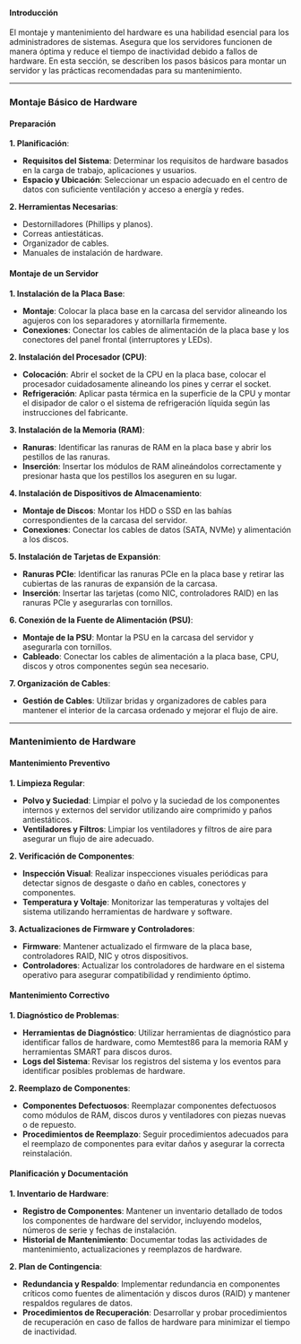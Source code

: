 
#### Introducción

El montaje y mantenimiento del hardware es una habilidad esencial para los administradores de sistemas. Asegura que los servidores funcionen de manera óptima y reduce el tiempo de inactividad debido a fallos de hardware. En esta sección, se describen los pasos básicos para montar un servidor y las prácticas recomendadas para su mantenimiento.

---

### Montaje Básico de Hardware

#### Preparación

**1. Planificación**:
- **Requisitos del Sistema**: Determinar los requisitos de hardware basados en la carga de trabajo, aplicaciones y usuarios.
- **Espacio y Ubicación**: Seleccionar un espacio adecuado en el centro de datos con suficiente ventilación y acceso a energía y redes.

**2. Herramientas Necesarias**:
- Destornilladores (Phillips y planos).
- Correas antiestáticas.
- Organizador de cables.
- Manuales de instalación de hardware.

#### Montaje de un Servidor

**1. Instalación de la Placa Base**:
- **Montaje**: Colocar la placa base en la carcasa del servidor alineando los agujeros con los separadores y atornillarla firmemente.
- **Conexiones**: Conectar los cables de alimentación de la placa base y los conectores del panel frontal (interruptores y LEDs).

**2. Instalación del Procesador (CPU)**:
- **Colocación**: Abrir el socket de la CPU en la placa base, colocar el procesador cuidadosamente alineando los pines y cerrar el socket.
- **Refrigeración**: Aplicar pasta térmica en la superficie de la CPU y montar el disipador de calor o el sistema de refrigeración líquida según las instrucciones del fabricante.

**3. Instalación de la Memoria (RAM)**:
- **Ranuras**: Identificar las ranuras de RAM en la placa base y abrir los pestillos de las ranuras.
- **Inserción**: Insertar los módulos de RAM alineándolos correctamente y presionar hasta que los pestillos los aseguren en su lugar.

**4. Instalación de Dispositivos de Almacenamiento**:
- **Montaje de Discos**: Montar los HDD o SSD en las bahías correspondientes de la carcasa del servidor.
- **Conexiones**: Conectar los cables de datos (SATA, NVMe) y alimentación a los discos.

**5. Instalación de Tarjetas de Expansión**:
- **Ranuras PCIe**: Identificar las ranuras PCIe en la placa base y retirar las cubiertas de las ranuras de expansión de la carcasa.
- **Inserción**: Insertar las tarjetas (como NIC, controladores RAID) en las ranuras PCIe y asegurarlas con tornillos.

**6. Conexión de la Fuente de Alimentación (PSU)**:
- **Montaje de la PSU**: Montar la PSU en la carcasa del servidor y asegurarla con tornillos.
- **Cableado**: Conectar los cables de alimentación a la placa base, CPU, discos y otros componentes según sea necesario.

**7. Organización de Cables**:
- **Gestión de Cables**: Utilizar bridas y organizadores de cables para mantener el interior de la carcasa ordenado y mejorar el flujo de aire.

---

### Mantenimiento de Hardware

#### Mantenimiento Preventivo

**1. Limpieza Regular**:
- **Polvo y Suciedad**: Limpiar el polvo y la suciedad de los componentes internos y externos del servidor utilizando aire comprimido y paños antiestáticos.
- **Ventiladores y Filtros**: Limpiar los ventiladores y filtros de aire para asegurar un flujo de aire adecuado.

**2. Verificación de Componentes**:
- **Inspección Visual**: Realizar inspecciones visuales periódicas para detectar signos de desgaste o daño en cables, conectores y componentes.
- **Temperatura y Voltaje**: Monitorizar las temperaturas y voltajes del sistema utilizando herramientas de hardware y software.

**3. Actualizaciones de Firmware y Controladores**:
- **Firmware**: Mantener actualizado el firmware de la placa base, controladores RAID, NIC y otros dispositivos.
- **Controladores**: Actualizar los controladores de hardware en el sistema operativo para asegurar compatibilidad y rendimiento óptimo.

#### Mantenimiento Correctivo

**1. Diagnóstico de Problemas**:
- **Herramientas de Diagnóstico**: Utilizar herramientas de diagnóstico para identificar fallos de hardware, como Memtest86 para la memoria RAM y herramientas SMART para discos duros.
- **Logs del Sistema**: Revisar los registros del sistema y los eventos para identificar posibles problemas de hardware.

**2. Reemplazo de Componentes**:
- **Componentes Defectuosos**: Reemplazar componentes defectuosos como módulos de RAM, discos duros y ventiladores con piezas nuevas o de repuesto.
- **Procedimientos de Reemplazo**: Seguir procedimientos adecuados para el reemplazo de componentes para evitar daños y asegurar la correcta reinstalación.

#### Planificación y Documentación

**1. Inventario de Hardware**:
- **Registro de Componentes**: Mantener un inventario detallado de todos los componentes de hardware del servidor, incluyendo modelos, números de serie y fechas de instalación.
- **Historial de Mantenimiento**: Documentar todas las actividades de mantenimiento, actualizaciones y reemplazos de hardware.

**2. Plan de Contingencia**:
- **Redundancia y Respaldo**: Implementar redundancia en componentes críticos como fuentes de alimentación y discos duros (RAID) y mantener respaldos regulares de datos.
- **Procedimientos de Recuperación**: Desarrollar y probar procedimientos de recuperación en caso de fallos de hardware para minimizar el tiempo de inactividad.
